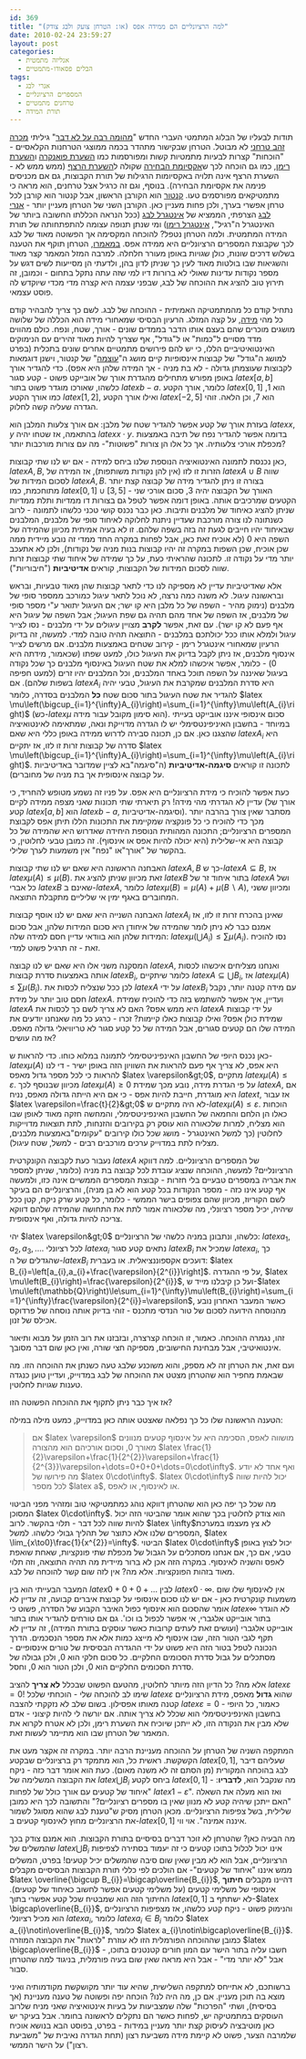 ```yaml
---
id: 369
title: "למה הרציונליים הם ממידה אפס (או: הטרחן צועק ולבג צודק)"
date: 2010-02-24 23:59:27
layout: post
categories: 
  - אנליזה מתמטית
  - הבלים פסאודו-מתמטיים
tags: 
  - אנרי לבג
  - המספרים הרציונליים
  - טרחנים מתמטיים
  - תורת המידה
---
```

תודות לבעליו של הבלוג המתמטי העברי החדש "<a href="http://muchado.blogli.co.il/">מהומה רבה על לא דבר</a>" גיליתי <a href="http://www.gauge-institute.org/">מכרה זהב טרחני</a> לא מבוטל. הטרחן שבקישור מתהדר בכמה ממוצגי הטרחנות הקלאסיים - "הוכחות" קצרות לבעיות מתמטיות קשות ומפורסמות כמו <a href="http://he.wikipedia.org/wiki/%D7%94%D7%A9%D7%A2%D7%A8%D7%AA_%D7%A4%D7%95%D7%90%D7%A0%D7%A7%D7%A8%D7%94">השערת פואנקרה</a> ו<a href="http://www.gadial.net/?p=339">השערת רימן</a>, כמו גם הוכחה לכך ש<a href="http://he.wikipedia.org/wiki/%D7%90%D7%A7%D7%A1%D7%99%D7%95%D7%9E%D7%AA_%D7%94%D7%91%D7%97%D7%99%D7%A8%D7%94">אקסיומת הבחירה</a> שקולה ל<a href="http://he.wikipedia.org/wiki/%D7%94%D7%A9%D7%A2%D7%A8%D7%AA_%D7%94%D7%A8%D7%A6%D7%A3השערת הרצף">השערת הרצף</a> (ממש ממש לא - השערת הרצף אינה תלויה באקסיומות הרגילות של תורת הקבוצות, גם אם מכניסים פנימה את אקסיומת הבחירה). בנוסף, וגם זה כרגיל אצל טרחנים, הוא מראה כי מתמטיקאים מפורסמים טעו. <a href="http://he.wikipedia.org/wiki/%D7%92%D7%99%D7%90%D7%95%D7%A8%D7%92_%D7%A7%D7%A0%D7%98%D7%95%D7%A8">קנטור</a> הוא הקורבן הראשון, אבל קנטור הוא קורבן לכל טרחן אפשרי בערך, ולכן פחות מעניין כאן. הקורבן השני של הטרחן מעניין יותר - <a href="http://he.wikipedia.org/wiki/%D7%90%D7%A0%D7%A8%D7%99_%D7%9C%D7%91%D7%92">אנרי לבג</a> הצרפתי, הממציא של <a href="http://he.wikipedia.org/wiki/%D7%90%D7%99%D7%A0%D7%98%D7%92%D7%A8%D7%9C_%D7%9C%D7%91%D7%92">אינטגרל לבג</a> (ככל הנראה הכללתו החשובה ביותר של האינטגרל ה"רגיל", <a href="http://he.wikipedia.org/wiki/%D7%90%D7%99%D7%A0%D7%98%D7%92%D7%A8%D7%9C">אינטגרל רימן</a>) ומי שנתן תנופה עצומה להתפתחותה של תורת המידה המתמטית. ולמה הטרחן נטפל? להוכחה המקסימה אך הפשוטה מאוד של לבג לכך שקבוצת המספרים הרציונליים היא ממידה אפס. <a href="http://www.gauge-institute.org/CardinalityMeasure/CardinalityMeasureP.pdf">במאמרו</a>, הטרחן תוקף את הטענה בשלוש דרכים שונות, כולן שגויות באופן מעורר חלחלה. למרבה המזל המאמר קצר מאוד והשגיאות שבו בולטות מאוד לעין כך שניתן לדון בהן, ולדעתי הן מסייעות לשים דגש על מספר נקודות עדינות שאולי לא ברורות דיו למי שזה עתה נתקל בתחום - וכמובן, זה תירוץ טוב להציג את ההוכחה של לבג, שבפני עצמה היא קצרה מדי מכדי שיוקדש לה פוסט עצמאי.

נתחיל קודם כל מהמתמטיקה האמיתית - ההוכחה של לבג. לשם כך צריך להבהיר קודם כל מהי <a href="http://he.wikipedia.org/wiki/%D7%9E%D7%99%D7%93%D7%94_%28%D7%9E%D7%AA%D7%9E%D7%98%D7%99%D7%A7%D7%94%29">מידה</a>, על קצה המזלג. הרעיון הבסיסי שמאחורי מידה הוא הכללה של שלושה מושגים מוכרים שהם בעצם אותו הדבר בממדים שונים - אורך, שטח, ונפח. כולם מהווים מדד מסויים ל"כמות" או ל"גודל", אף שצריך להיות מאוד זהירים עם הנימוקים האינטואיטיביים הללו, כי יש להם פירושים מתמטיים אחרים שונים בתכלית (בפרט למושג ה"גודל" של קבוצות אינסופיות קיים מושג ה"<a href="http://he.wikipedia.org/wiki/%D7%A2%D7%95%D7%A6%D7%9E%D7%94">עוצמה</a>" של קנטור, וישנן דוגמאות לקבוצות שעוצמתן גדולה - לא בת מניה - אך המידה שלהן היא אפס). כדי להגדיר אורך באופן מפורש מתחילים מהגדרת אורך של אובייקט פשוט - קטע סגור $latex \left[a,b\right]$ כלשהו, שאורכו מוגדר פשוט בתור $latex b-a$. כלומר, אורך הקטע $latex \left[0,1\right]$ הוא 1, כמו אורך הקטע $latex \left[1,2\right]$, ואילו אורך הקטע $latex \left[-2,5\right]$ הוא 7, וכן הלאה. זוהי הגדרה שעליה קשה לחלוק.

בעזרת אורך של קטע אפשר להגדיר שטח של מלבן: אם אורך צלעות המלבן הוא $latex x,y$ בהתאמה, אז שטחו יהיה $latex x\cdot y$. בדומה אפשר להגדיר נפח של תיבה באמצעות מכפלת אורכי צלעותיה. אך כל אלו הן צורות "פשוטות"- מה עם צורות מורכבות יותר?

כאן נכנסת לתמונה האינטואיציה הנוספת שלנו ביחס למידה - אם יש לנו שתי קבוצות, $latex A,B$, הזרות זו לזו (אין להן נקודות משותפות), אז המידה של $latex A\cup B$ שווה לסכום המידות של $latex A,B$. בצורה זו ניתן להגדיר מידה של קבוצה קצת יותר מתוחכמת, כמו $latex \left[0,1\right]\cup\left[3,5\right]$ - האורך של הקבוצה יהיה 3, סכום אורכי שני הקטעים שמרכיבים אותה. באופן דומה אפשר לטפל גם בצורות דו ממדיות ותלת ממדיות שניתן להציג כאיחוד של מלבנים ותיבות. כאן כבר נכנס קושי טכני כלשהו לתמונה - לרוב כשנתונה לנו צורה מורכבת שעדיין ניתנת לחלוקה לאיחוד סופי של מלבנים, המלבנים שבאיחוד יהיו חייבים לגעת זה בזה בשפה שלהם. זו לא בעיה אמיתית מכיוון שהמידה של השפה היא 0 (לא אוכיח זאת כאן, אבל לפחות במקרה החד ממדי זה נובע מיידית ממה שכן אוכיח, שכן השפות במקרה זה יהיו קבוצות בנות מניה של נקודות), ולכן לא אתעכב יותר מדי על נקודה זו. לתכונה שהראיתי כעת, על כך שמידה של איחוד שתי קבוצות זרות שווה לסכום המידות של הקבוצות, קוראים <strong>אדיטיביות</strong> ("חיבוריות").

אלא שאדיטיביות עדיין לא מספיקה לנו כדי לתאר קבוצות שהן מאוד טבעיות, ובראש ובראשונה עיגול. לא משנה כמה נרצה, לא נוכל לתאר עיגול כמורכב ממספר סופי של מלבנים (נימוק מהיר - השפה של כל מלבן היא קו ישר; אם העיגול יתואר ע"י מספר סופי של מלבנים, אז השפה של אחד מהם תהיה גם שפת העיגול; אבל השפה של עיגול היא אף פעם לא קו ישר). עם זאת, אפשר <strong>לקרב</strong> מצויין עיגולים על ידי מלבנים - נסו לצייר עיגול ולמלא אותו ככל יכולתכם במלבנים - התוצאה תהיה טובה למדי. למעשה, זה בדיוק הרעיון שמאחורי אינטגרל רימן - קירוב שטחים באמצעות מלבנים. אם מרשים לצייר אינסוף מלבנים, אז ניתן לקבל בדיוק את העיגול כולו, למעט שפתו (שכאמור, מידתה היא 0) - כלומר, אפשר איכשהו למלא את שטח העיגול באינסוף מלבנים כך שכל נקודה בעיגול שאיננה על השפה תוכל באחד המלבנים, וכל המלבנים יהיו זרים (למעט חפיפה בשפות שלהם). אם $latex A_{i}$ היא סדרת המלבנים שמקרבת את העיגול, טבעי יהיה להגדיר את שטח העיגול בתור סכום שטח <strong>כל</strong> המלבנים בסדרה, כלומר $latex \mu\left(\bigcup_{i=1}^{\infty}A_{i}\right)=\sum_{i=1}^{\infty}\mu\left(A_{i}\right)$ (כש-$latex \mu$ הוא סימון מקובל עבור מידה). סכום אינסופי איננו אובייקט בעייתי במיוחד - בחשבון האיניפינטסימלי יש לו הגדרה מדוייקת ונאה, שמתאימה לאינטואיציה שהצגנו כאן. אם כן, תכונה סבירה לדרוש ממידה באופן כללי היא שאם $latex A_{i}$ היא סדרה של קבוצות זרות זו לזו, אז יתקיים $latex \mu\left(\bigcup_{i=1}^{\infty}A_{i}\right)=\sum_{i=1}^{\infty}\mu\left(A_{i}\right)$. לתכונה זו קוראים <strong>סיגמה-אדיטיביות</strong> (ה"סיגמה"בא לציין שמדובר באדיטיביות על קבוצה אינסופית אך בת מניה של מחוברים).

כעת אפשר להוכיח כי מידת הרציונליים היא אפס. על פניו זה נשמע מטופש להחריד, כי עדיין לא הגדרתי מהי מידה! רק תיארתי שתי תכונות שאני מצפה ממידה לקיים (אורך של קטע $latex \left[a,b\right]$ הוא $latex b-a$, וסיגמה-אדיטיביות). מסתבר שאין צורך בהרבה יותר מכך כדי להוכיח כי כל פונקציה שמקיימת את התכונות הללו תיתן אפס לקבוצת המספרים הרציונליים; התכונה המהותית הנוספת היחידה שאדרוש היא שהמידה של כל קבוצה היא אי-שלילית (היא יכולה להיות אפס או אינסוף). זה כמובן טבעי לחלוטין, כי בהקשר של "אורך"או "נפח" אין משמעות לערך שלילי.

האבחנה הראשונה היא שאם יש לנו שתי קבוצות $latex A,B$ כך ש-$latex A\subseteq B$, אז $latex \mu\left(A\right)\le\mu\left(B\right)$. זאת מכיוון שניתן להציג את $latex B$ בתור איחוד זר של $latex A$ ושל כל אברי $latex B$ שאינם ב-$latex A$, כלומר $latex \mu\left(B\right)=\mu\left(A\right)+\mu\left(B\backslash A\right)$, ומכיוון ששני המחוברים באגף ימין אי שליליים מתקבלת התוצאה.

האבחנה השנייה היא שאם יש לנו אוסף קבוצות $latex A_{i}$ שאינן בהכרח זרות זו לזו, אז אמנם כבר לא ניתן לומר שהמידה של איחודן היא סכום המידות שלהן, אבל סכום המידות שלהן הוא בוודאי עדיין חסם למידה שלה: $latex \mu\left(\bigcup A_{i}\right)\le\sum\mu\left(A_{i}\right)$. נסו להוכיח זאת - זה תרגיל פשוט למדי.

המסקנה משני אלו היא שאם יש לנו קבוצה $latex A$, ואנחנו מצליחים איכשהו לכסות אותה באמצעות סדרת קבוצות $latex B_{i}$, כלומר שיתקיים $latex A\subseteq\bigcup B_{i}$, אז $latex \mu\left(A\right)\le\sum\mu\left(B_{i}\right)$. לכן ככל שנצליח לכסות את $latex A$ על ידי $latex B_{i}$ עם מידה קטנה יותר, נקבל חסם טוב יותר על מידת $latex A$. ועדיין, איך אפשר להשתמש בזה כדי להוכיח שמידת $latex A$ היא ממש אפס? האם לא צריך לשם כך לכסות את $latex A$ על ידי קבוצות שמידת כולן אפס? ואילו קבוצות כאלו קיימות? זכרו - כרגע כל מה שאנחנו יודעים את המידה שלו הם קטעים סגורים, אבל המידה של כל קטע סגור לא טריוויאלי גדולה מאפס. אז מה עושים?

כאן נכנס היופי של החשבון האינפיניטסימלי לתמונה במלוא כוחו. כדי להראות ש-$latex \mu\left(A\right)$ היא אפס, לא צריך אף פעם להראות את השוויון הזה באופן ישיר - די לנו להראות כי לכל מספר גדול מאפס $latex \varepsilon&gt;0$, מתקיים $latex \mu\left(A\right)\le\varepsilon$. מכיוון שבנוסף לכך $latex \mu\left(A\right)\ge0$ על פי הגדרת מידה, נובע מכך שמידת $latex A$, אם היא מוגדרת, חייבת להיות אפס - כי אם היא הייתה גדולה מאפס, נניח $latex t$, אז עבור $latex \varepsilon=\frac{t}{2}&gt;0$ לא היה מתקיים ש-$latex \mu\left(A\right)\le\varepsilon$. הוכחות כאלו הן הלחם והחמאה של החשבון האינפיניטסימלי, והמחשה חזקה מאוד לאופן שבו הוא מצליח, למרות שלכאורה הוא עוסק רק בקירובים והזנחות, לתת תוצאות מדוייקות לחלוטין (כך למשל האינטגרל - מושג שכל כולו קירובים "עקומים"באמצעות מלבנים, מצליח לתת במדוייק ערכים מורכבים רבים - למשל, שטח עיגול).

נעבור כעת לקבוצה הקונקרטית $latex A$ של המספרים הרציונליים. למה דווקא הרציונליים? למעשה, ההוכחה שנציג עובדת לכל קבוצה בת מניה (כלומר, שניתן למספר את אבריה במספרים טבעיים בלי חזרות - קבוצת המספרים הממשיים אינה כזו, ולמעשה אף קטע אינו כזה - מספר הנקודות בכל קטע הוא לא בן מניה), והרציונליים הם בעיקר לשם הקוריוז, מכיוון שהם צפופים בישר הממשי - כלומר, כל קטע שרק ניקח, קטן ככל שיהיה, יכיל מספר רציונלי, מה שלכאורה אמור לתת את התחושה שהמידה שלהם דווקא צריכה להיות גדולה, ואף אינסופית.

יהי $latex \varepsilon&gt;0$ כלשהו, ונתבונן במניה כלשהי של הרציונליים: $latex a_{1},a_{2},a_{3},\dots$. לכל רציונלי $latex a_{i}$ נתאים קטע סגור $latex B_{i}$ שמכיל את $latex a_{i}$, כך שהגדלים של ה-$latex B_{i}$ דועכים אקספוננציאלית. או בעברית: $latex B_{i}=\left[a_{i},a_{i}+\frac{\varepsilon}{2^{i}}\right]$. על פי ההגדרה, $latex \mu\left(B_{i}\right)=\frac{\varepsilon}{2^{i}}$, ועל כן קיבלנו מייד ש-$latex \mu\left(\mathbb{Q}\right)\le\sum_{i=1}^{\infty}\mu\left(B_{i}\right)=\sum_{i=1}^{\infty}\frac{\varepsilon}{2^{i}}=\varepsilon$, כאשר המעבר האחרון נובע מהנוסחה הידועה לסכום של טור הנדסי מתכנס - זוהי בדיוק אותה נוסחה של פרדוקס אכילס של זנון.

זהו, נגמרה ההוכחה. כאמור, זו הוכחה קצרצרה, ובזבזנו את רוב הזמן על מבוא ותיאור אינטואיטיבי, אבל מבחינת החישובים, מספיקה חצי שורה, ואין כאן שום דבר מסובך.

ועם זאת, את הטרחן זה לא מספק, והוא משוכנע שלבג טעה כשנתן את ההוכחה הזו. מה שבאמת מחפיר הוא שהטרחן מצטט את ההוכחה של לבג במדוייק, ועדיין טוען כנגדה טענות שגויות לחלוטין.

אז איך כבר ניתן לתקוף את ההוכחה הפשוטה הזו?

הטענה הראשונה שלו כל כך נפלאה שאצטט אותה כאן במדוייק, כמעט מילה במילה:
<blockquote>אם $latex \varepsilon$ מושווה לאפס, הסכימה היא על אינסוף קטעים מנוונים מאורך 0, וסכום אורכיהם הוא מהצורה $latex \frac{1}{2}\varepsilon+\frac{1}{2^{2}}\varepsilon+\frac{1}{2^{3}}\varepsilon+\dots=0+0+0+\dots=0\cdot\infty$. ואף אחד לא יודע מה פירושו של $latex 0\cdot\infty$. $latex 0\cdot\infty$ יכול להיות שווה לכל מספר $latex a$, או לאינסוף, או לאפס.</blockquote>
מה שכל כך יפה כאן הוא שהטרחן דווקא נוהג כמתמטיקאי טוב ומזהיר מפני הביטוי המסוכן $latex 0\cdot\infty$. הוא צודק לחלוטין בכך שהוא אומר שהביטוי הזה יכול להיות שווה לכל דבר - תלוי בהקשר. לרוב $latex \infty$לא צץ מעצמו במערכת המספרים שלנו אלא כתוצר של תהליך גבולי כלשהו. למשל, $latex \lim_{x\to0}\frac{1}{x^{2}}=\infty$. הביטוי $latex 0\cdot\infty$ יכול לצוץ באופן טבעי, אם כך, אם אנחנו מסתכלים על הגבול של מכפלת שתי פונקציות, שאחת שואפת לאפס והשניה לאינסוף. במקרה הזה אכן לא ברור מיידית מה תהיה התוצאה, וזה תלוי מאוד בזהות הפונקציות. אלא מה? אין לזה שום קשר להוכחה של לבג.

המעבר הבעייתי הוא בין $latex 0+0+0+\dots$ לבין $latex 0\cdot\infty$. אין לאינסוף שלו שום משמעות קונקרטית כאן - אם יש לנו סכום אינסופי על קבוצת איברים קבועה, זה עדיין לא אומר שהסכום הוא אינסוף כפול האיבר הקבוע של הסדרה, פשוט כי $latex \infty$ לא הוגדר בתור אובייקט אלגברי, אי אפשר לכפול בו וכו'. גם אם טורחים להגדיר אותו בתור אובייקט אלגברי (ועושים זאת לעתים קרובות כאשר עוסקים בתורת המידה), זה עדיין לא תקף לגבי הטור הזה, שבו אינסוף לא מייצג כמות אלא את מספר הנסכמים. הדרך הנכונה לטפל בטור הזה היא פשוט על ידי ההגדרה הבסיסית של טורים אינסופיים - מסתכלים על גבול סדרת הסכומים החלקיים. כל סכום חלקי הוא 0, ולכן גבולה של סדרת הסכומים החלקיים הוא 0, ולכן הטור הוא 0, וחסל.

אלא מה? כל הדיון הזה מיותר לחלוטין, מהטעם הפשוט שבכלל <strong>לא צריך</strong> להציב $latex \varepsilon=0$! שימו לב להוכחה שלי - הוכחתי שלכל $latex \varepsilon$ שהוא <strong>גדול</strong> מאפס, מידת הרציונליים קטנה מאותו אפסילון. בשום שלב לא נזקקתי להצבה $latex \varepsilon=0$ - כאמור, כל היופי בחשבון האינפיניטסימלי הוא שכלל לא צריך אותה. אם יורשה לי להיות קיצוני - אדם שלא מבין את הנקודה הזו, לא ייתכן שיוכיח את השערת רימן, ולכן לא אטרח לקרוא את המאמר של הטרחן שבו הוא מתיימר לעשות זאת.

המתקפה השניה של הטרחן על ההוכחה מעניינת הרבה יותר. במקרה זה אקצר מעט את הקשקשת. ראשית כל, הוא מתמקד רק ברציונליים שבקטע $latex \left[0,1\right]$, שעליהם דיבר לבג בהוכחה המקורית (מן הסתם זה לא משנה מאום). כעת הוא אומר דבר כזה - ניקח את הקבוצה המשלימה של $latex \bigcup B_{i}$ ביחס לקטע $latex \left[0,1\right]$ - מה שנקבל הוא, <strong>לדבריו</strong>: "איחוד של קטעים עם אורך כולל של לפחות $latex 1-\varepsilon$". ואז הוא מעלה את השאלה "האם ייתכן שיהיה קטע לא מנוון שאין בו מספרים רציונליים?" והתשובה לכך היא כמובן שלילית, בשל צפיפות הרציונליים. מכאן הטרחן מסיק ש"טענת לבג שהוא מסוגל לשמור את הרציונליים מחוץ לאינסוף קטעים ב-$latex \left[0,1\right]$ איננה אמינה". אוי ווי.

מה הבעיה כאן? שהטרחן לא זוכר דברים בסיסיים בתורת הקבוצות. הוא אמנם צודק בכך שהמשלים של $latex \bigcup B_{i}$ אינו יכול לכלול בתוכו קטעים כי זה יעמוד בסתירה לצפיפות הרציונליים, אבל הוא לא מבין שאין שום סיבה שהמשלים יכיל קטעים! בפרט, המשלים ממש איננו "איחוד של קטעים"- אם הולכים לפי כללי תורת הקבוצות הבסיסיים מקבלים $latex \overline{\bigcup B_{i}}=\bigcap\overline{B_{i}}$, דהיינו מקבלים <strong>חיתוך</strong> אינסופי של משלימי קטעים (על משלימי קטעים אפשר לחשוב כאיחוד של קטעים). החיתוך הזה הוא שמבטיח שכל קטע אפשרי בתוך $latex \left[0,1\right]$ לא ישתתף ב-$latex \bigcap\overline{B_{i}}$, והנימוק פשוט - ניקח קטע כלשהו, אז מצפיפות הרציונליים הוא מכיל רציונלי $latex a_{i}$, כלומר $latex a_{i}\in B_{i}$ כלומר $latex a_{i}\notin\overline{B_{i}}$, כלומר $latex a_{i}\notin\bigcap\overline{B_{i}}$. כמובן שההוכחה הפורמלית הזו לא עוזרת "לראות" את הקבוצה המוזרה $latex \bigcap\overline{B_{i}}$ - חשבו עליה בתור הישר עם המון חורים קטנטנים בתוכו, אבל "לא יותר מדי" - אבל היא מראה שאין שום בעיה פורמלית, בניגוד למה שהטרחן סבור.

ברשותכם, לא אתייחס למתקפה השלישית, שהיא עוד יותר מקושקשת מקודמותיה ואיני מוצא בה תוכן מעניין. אם כן, מה היה לנו? הוכחה יפה ופשוטה של טענה מעניינת (אך בסיסית), ושתי "הפרכות" שלה שמצביעות על בעיות אינטואיציה שאני מניח שלרוב העוסקים במתמטיקה יש, לפחות כאשר הם נתקלים לראשונה בחומר. אבל בעיקר יש כאן מוטיבציה לעיסוק קצת יותר מעניין במידות - בפרט, בפוסט הבא בנושא אוכיח שלמרבה הצער, פשוט לא קיימת מידה משביעת רצון (תחת הגדרה נאיבית של "משביעת רצון") על הישר הממשי.
